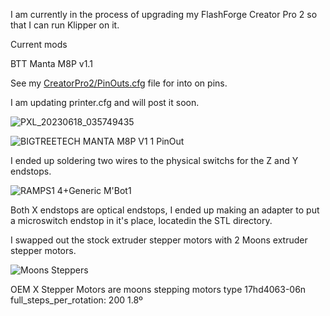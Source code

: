 I am currently in the process of upgrading my FlashForge Creator Pro 2 so that I can run Klipper on it.

Current mods

BTT Manta M8P v1.1

See my [CreatorPro2/PinOuts.cfg](https://github.com/Alex3DLabs/Klipper_Configs/blob/main/CreatorPro2/PinOuts.cfg) file for into on pins. 

I am updating printer.cfg and will post it soon.

![PXL_20230618_035749435](https://github.com/Alex3DLabs/Klipper_Configs/assets/113078228/5118a282-6573-4337-a04d-e978cfc09022)

![BIGTREETECH MANTA M8P V1 1 PinOut](https://github.com/Alex3DLabs/Klipper_Configs/assets/113078228/c17f7e0f-4f32-42bd-996c-3e52d71a5422)

I ended up soldering two wires to the physical switchs for the Z and Y endstops. 

![RAMPS1 4+Generic M'Bot1](https://github.com/Alex3DLabs/Klipper_Configs/assets/113078228/f590eb77-9d06-4615-b362-a5931916bcfc)

Both X endstops are optical endstops, I ended up making an adapter to put a microswitch endstop in it's place, locatedin the STL directory.

I swapped out the stock extruder stepper motors with 2 Moons extruder stepper motors.

![Moons Steppers](https://github.com/Alex3DLabs/Klipper_Configs/assets/113078228/e8905dbf-b244-461e-84fa-b74b0083ccda)

OEM X Stepper Motors are moons stepping motors type 17hd4063-06n
full_steps_per_rotation: 200
1.8º
